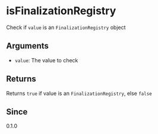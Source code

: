 # isFinalizationRegistry

Check if `value` is an `FinalizationRegistry` object

## Arguments

- `value`: The value to check

## Returns

Returns `true` if value is an `FinalizationRegistry`, else `false`

## Since

0.1.0
